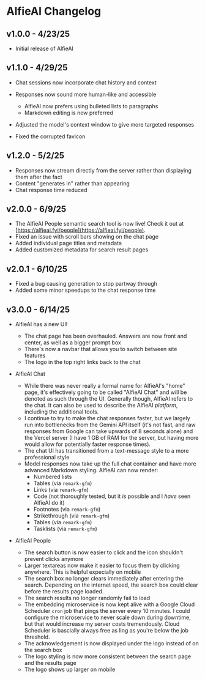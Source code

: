 # AlfieAI Changelog

## v1.0.0 - 4/23/25

* Initial release of AlfieAI

## v1.1.0 - 4/29/25

* Chat sessions now incorporate chat history and context

* Responses now sound more human-like and accessible
  * AlfieAI now prefers using bulleted lists to paragraphs
  * Markdown editing is now preferred

* Adjusted the model's context window to give more targeted responses
* Fixed the corrupted favicon

## v1.2.0 - 5/2/25

* Responses now stream directly from the server rather than displaying them after the fact
* Content "generates in" rather than appearing
* Chat response time reduced

## v2.0.0 - 6/9/25

* The AlfieAI People semantic search tool is now live! Check it out at [https://alfieai.fyi/people](https://alfieai.fyi/people).
* Fixed an issue with scroll bars showing on the chat page
* Added individual page titles and metadata
* Added customized metadata for search result pages

## v2.0.1 - 6/10/25

* Fixed a bug causing generation to stop partway through
* Added some minor speedups to the chat response time

## v3.0.0 - 6/14/25

* AlfieAI has a new UI!
  * The chat page has been overhauled. Answers are now front and center, as well as a bigger
    prompt box
  * There's now a navbar that allows you to switch between site features
  * The logo in the top right links back to the chat

* AlfieAI Chat
  * While there was never really a formal name for AlfieAI's "home" page, it's effectively going
    to be called "AlfieAI Chat" and will be denoted as such through the UI. Generally though,
    AlfieAI refers to the chat. It can also be used to describe the AlfieAI _platform_, including
    the additional tools.
  * I continue to try to make the chat responses faster, but we largely run into bottlenecks from the
    Gemini API itself (it's not fast, and raw responses from Google can take upwards of 8 seconds alone)
    and the Vercel server (I have 1 GB of RAM for the server, but having more would allow for potentially
    faster response times).
  * The chat UI has transitioned from a text-message style to a more professional style
  * Model responses now take up the full chat container and have more advanced Markdown styling. AlfieAI can now
    render:
    * Numbered lists
    * Tables (via `remark-gfm`)
    * Links (via `remark-gfm`)
    * Code (not thoroughly tested, but it _is_ possible and I _have_ seen AlfieAI do it)
    * Footnotes (via `remark-gfm`)
    * Strikethrough (via `remark-gfm`)
    * Tables (via `remark-gfm`)
    * Tasklists (via `remark-gfm`)

* AlfieAI People
  * The search button is now easier to click and the icon shouldn't prevent clicks anymore
  * Larger textareas now make it easier to focus them by clicking anywhere. This is helpful expecially
    on mobile
  * The search box no longer clears immediately after entering the search. Depending on the internet
    speed, the search box could clear before the results page loaded.
  * The search results no longer randomly fail to load
  * The embedding microservice is now kept alive with a Google Cloud Scheduler `cron` job that pings the server
    every 10 minutes. I could configure the microservice to never scale down during downtime, but that would increase
    my server costs tremendously. Cloud Scheduler is bascially always free as ling as you're below the job threshold.
  * The acknowledgement is now displayed under the logo instead of on the search box
  * The logo styling is now more consistent between the search page and the results page
  * The logo shows up larger on mobile

